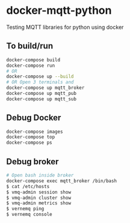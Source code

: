 # docker-mqtt-python

Testing MQTT libraries for python using docker

## To build/run

```bash
docker-compose build
docker-compose run
# OR
docker-compose up --build
# OR Open 3 terminals and
docker-compose up mqtt_broker
docker-compose up mqtt_pub
docker-compose up mqtt_sub
```

## Debug Docker

```bash
docker-compose images
docker-compose top
docker-compose ps
```

## Debug broker

```bash
# Open bash inside broker
docker-compose exec mqtt_broker /bin/bash
$ cat /etc/hosts
$ vmq-admin session show
$ vmq-admin cluster show
$ vmq-admin metrics show
$ vernemq ping
$ vernemq console
```